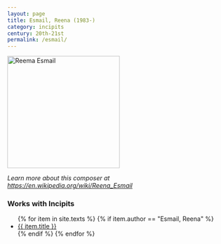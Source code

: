 ```yaml
---
layout: page
title: Esmail, Reena (1983-)
category: incipits
century: 20th-21st
permalink: /esmail/
---
```


<a title="Reema Esmail" href="https://sandrfoundation.org/sites/default/files/images/winners/Reena%20Headshot%202017%20square.jpg"><img width="256" alt="Reema Esmail" src="https://sandrfoundation.org/sites/default/files/images/winners/Reena%20Headshot%202017%20square.jpg"></a>

*Learn more about this composer at <a href="https://en.wikipedia.org/wiki/Reena_Esmail" target="_blank">https://en.wikipedia.org/wiki/Reena_Esmail</a>*
<br/>

### Works with Incipits
<ul class="texts">
    {% for item in site.texts %}
      {% if item.author == "Esmail, Reena" %}
          <li class="text-title">
          <a href="{{ site.baseurl }}{{ item.url }}">
        {{ item.title }}
              </a>
    </li>
      {% endif %}
    {% endfor %}
</ul>
